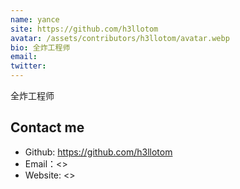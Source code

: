 ```yaml
---
name: yance
site: https://github.com/h3llotom
avatar: /assets/contributors/h3llotom/avatar.webp
bio: 全炸工程师
email: 
twitter: 
---
```


全炸工程师

## Contact me

- Github: <https://github.com/h3llotom>
- Email：<>
- Website: <>
